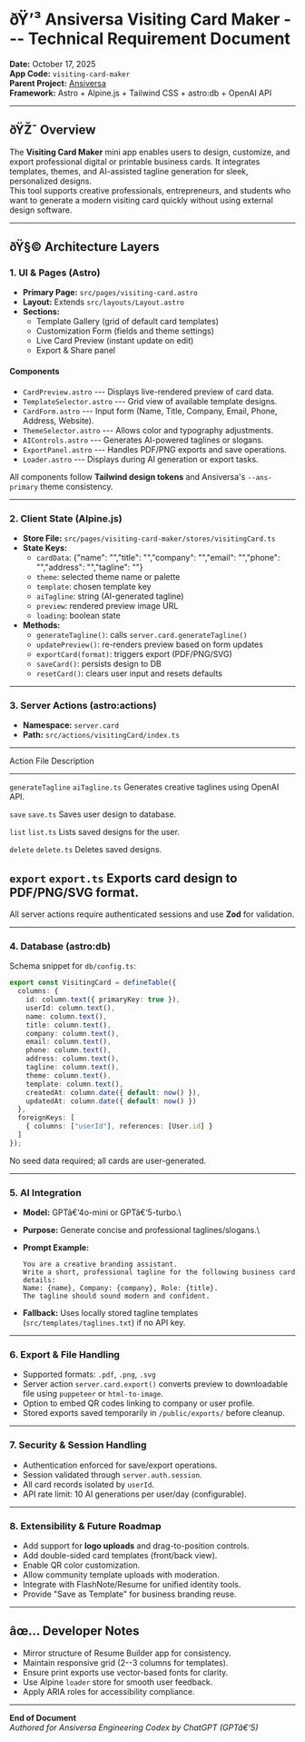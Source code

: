 # ðŸ’³ Ansiversa Visiting Card Maker --- Technical Requirement Document

**Date:** October 17, 2025\
**App Code:** `visiting-card-maker`\
**Parent Project:** [Ansiversa](https://ansiversa.com)\
**Framework:** Astro + Alpine.js + Tailwind CSS + astro:db + OpenAI API

------------------------------------------------------------------------

## ðŸŽ¯ Overview

The **Visiting Card Maker** mini app enables users to design, customize,
and export professional digital or printable business cards. It
integrates templates, themes, and AI-assisted tagline generation for
sleek, personalized designs.\
This tool supports creative professionals, entrepreneurs, and students
who want to generate a modern visiting card quickly without using
external design software.

------------------------------------------------------------------------

## ðŸ§© Architecture Layers

### 1. **UI & Pages (Astro)**

-   **Primary Page:** `src/pages/visiting-card.astro`
-   **Layout:** Extends `src/layouts/Layout.astro`
-   **Sections:**
    -   Template Gallery (grid of default card templates)
    -   Customization Form (fields and theme settings)
    -   Live Card Preview (instant update on edit)
    -   Export & Share panel

#### Components

-   `CardPreview.astro` --- Displays live-rendered preview of card data.
-   `TemplateSelector.astro` --- Grid view of available template
    designs.
-   `CardForm.astro` --- Input form (Name, Title, Company, Email, Phone,
    Address, Website).
-   `ThemeSelector.astro` --- Allows color and typography adjustments.
-   `AIControls.astro` --- Generates AI-powered taglines or slogans.
-   `ExportPanel.astro` --- Handles PDF/PNG exports and save operations.
-   `Loader.astro` --- Displays during AI generation or export tasks.

All components follow **Tailwind design tokens** and Ansiversa's
`--ans-primary` theme consistency.

------------------------------------------------------------------------

### 2. **Client State (Alpine.js)**

-   **Store File:** `src/pages/visiting-card-maker/stores/visitingCard.ts`
-   **State Keys:**
    -   `cardData`: {"name": "","title": "","company": "","email":
        "","phone": "","address": "","tagline": ""}
    -   `theme`: selected theme name or palette
    -   `template`: chosen template key
    -   `aiTagline`: string (AI-generated tagline)
    -   `preview`: rendered preview image URL
    -   `loading`: boolean state
-   **Methods:**
    -   `generateTagline()`: calls `server.card.generateTagline()`
    -   `updatePreview()`: re-renders preview based on form updates
    -   `exportCard(format)`: triggers export (PDF/PNG/SVG)
    -   `saveCard()`: persists design to DB
    -   `resetCard()`: clears user input and resets defaults

------------------------------------------------------------------------

### 3. **Server Actions (astro:actions)**

-   **Namespace:** `server.card`
-   **Path:** `src/actions/visitingCard/index.ts`

  -------------------------------------------------------------------------
  Action                File             Description
  --------------------- ---------------- ----------------------------------
  `generateTagline`     `aiTagline.ts`   Generates creative taglines using
                                         OpenAI API.

  `save`                `save.ts`        Saves user design to database.

  `list`                `list.ts`        Lists saved designs for the user.

  `delete`              `delete.ts`      Deletes saved designs.

  `export`              `export.ts`      Exports card design to PDF/PNG/SVG
                                         format.
  -------------------------------------------------------------------------

All server actions require authenticated sessions and use **Zod** for
validation.

------------------------------------------------------------------------

### 4. **Database (astro:db)**

Schema snippet for `db/config.ts`:

``` ts
export const VisitingCard = defineTable({
  columns: {
    id: column.text({ primaryKey: true }),
    userId: column.text(),
    name: column.text(),
    title: column.text(),
    company: column.text(),
    email: column.text(),
    phone: column.text(),
    address: column.text(),
    tagline: column.text(),
    theme: column.text(),
    template: column.text(),
    createdAt: column.date({ default: now() }),
    updatedAt: column.date({ default: now() })
  },
  foreignKeys: [
    { columns: ["userId"], references: [User.id] }
  ]
});
```

No seed data required; all cards are user-generated.

------------------------------------------------------------------------

### 5. **AI Integration**

-   **Model:** GPTâ€‘4o-mini or GPTâ€‘5-turbo.\

-   **Purpose:** Generate concise and professional taglines/slogans.\

-   **Prompt Example:**

        You are a creative branding assistant.  
        Write a short, professional tagline for the following business card details:  
        Name: {name}, Company: {company}, Role: {title}.  
        The tagline should sound modern and confident.

-   **Fallback:** Uses locally stored tagline templates
    (`src/templates/taglines.txt`) if no API key.

------------------------------------------------------------------------

### 6. **Export & File Handling**

-   Supported formats: `.pdf`, `.png`, `.svg`
-   Server action `server.card.export()` converts preview to
    downloadable file using `puppeteer` or `html-to-image`.
-   Option to embed QR codes linking to company or user profile.
-   Stored exports saved temporarily in `/public/exports/` before
    cleanup.

------------------------------------------------------------------------

### 7. **Security & Session Handling**

-   Authentication enforced for save/export operations.
-   Session validated through `server.auth.session`.
-   All card records isolated by `userId`.
-   API rate limit: 10 AI generations per user/day (configurable).

------------------------------------------------------------------------

### 8. **Extensibility & Future Roadmap**

-   Add support for **logo uploads** and drag-to-position controls.
-   Add double-sided card templates (front/back view).
-   Enable QR color customization.
-   Allow community template uploads with moderation.
-   Integrate with FlashNote/Resume for unified identity tools.
-   Provide "Save as Template" for business branding reuse.

------------------------------------------------------------------------

## âœ… Developer Notes

-   Mirror structure of Resume Builder app for consistency.
-   Maintain responsive grid (2--3 columns for templates).
-   Ensure print exports use vector-based fonts for clarity.
-   Use Alpine `loader` store for smooth user feedback.
-   Apply ARIA roles for accessibility compliance.

------------------------------------------------------------------------

**End of Document**\
*Authored for Ansiversa Engineering Codex by ChatGPT (GPTâ€‘5)*

